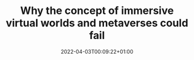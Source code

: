 ---
title: "Why the concept of immersive virtual worlds and metaverses could fail"
date: 2022-04-03T00:09:22+01:00
draft: true
---